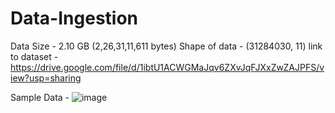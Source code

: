 # Data-Ingestion
Data Size - 2.10 GB (2,26,31,11,611 bytes)
Shape of data - (31284030, 11)
link to dataset - https://drive.google.com/file/d/1ibtU1ACWGMaJqv6ZXvJqFJXxZwZAJPFS/view?usp=sharing

Sample Data - 
![image](https://user-images.githubusercontent.com/84839016/131659760-0f2fb894-ed15-416b-8d72-efc1761955a5.png)
